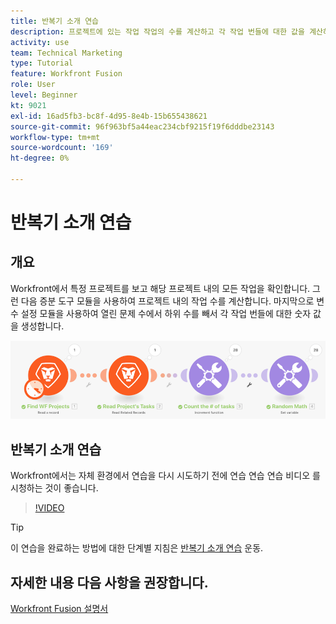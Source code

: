 ```yaml
---
title: 반복기 소개 연습
description: 프로젝트에 있는 작업 작업의 수를 계산하고 각 작업 번들에 대한 값을 계산하는 방법을 알아봅니다. [!DNL Adobe Workfront Fusion].
activity: use
team: Technical Marketing
type: Tutorial
feature: Workfront Fusion
role: User
level: Beginner
kt: 9021
exl-id: 16ad5fb3-bc8f-4d95-8e4b-15b655438621
source-git-commit: 96f963bf5a44eac234cbf9215f19f6dddbe23143
workflow-type: tm+mt
source-wordcount: '169'
ht-degree: 0%

---
```


# 반복기 소개 연습

## 개요

Workfront에서 특정 프로젝트를 보고 해당 프로젝트 내의 모든 작업을 확인합니다. 그런 다음 증분 도구 모듈을 사용하여 프로젝트 내의 작업 수를 계산합니다. 마지막으로 변수 설정 모듈을 사용하여 열린 문제 수에서 하위 수를 빼서 각 작업 번들에 대한 숫자 값을 생성합니다.

![Fusion 시나리오의 이미지](assets/iteration-and-aggregation-1.png)

## 반복기 소개 연습

Workfront에서는 자체 환경에서 연습을 다시 시도하기 전에 연습 연습 연습 비디오 를 시청하는 것이 좋습니다.

>[!VIDEO](https://video.tv.adobe.com/v/335278/?quality=12)

>[!TIP]
>
>이 연습을 완료하는 방법에 대한 단계별 지침은 [반복기 소개 연습](https://experienceleague.adobe.com/docs/workfront-learn/tutorials-workfront/fusion/exercises/introduction-to-iterators.html?lang=en) 운동.


## 자세한 내용 다음 사항을 권장합니다.

[Workfront Fusion 설명서](https://experienceleague.adobe.com/docs/workfront/using/adobe-workfront-fusion/workfront-fusion-2.html?lang=en)

